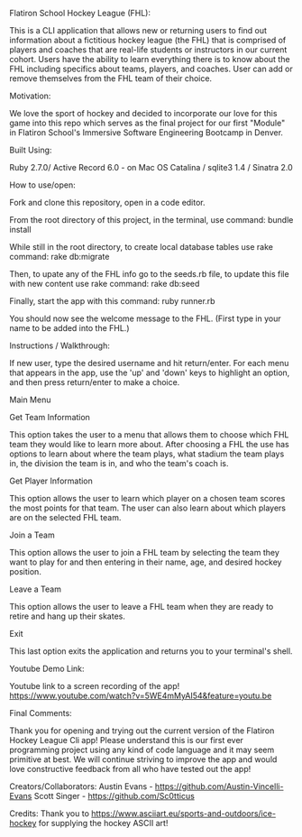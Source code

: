 Flatiron School Hockey League (FHL):


This is a CLI application that allows new or returning users to find out information about a fictitious hockey league (the FHL) that is comprised of players and coaches that are real-life students or instructors in our current cohort. Users have the ability to learn everything there is to know about the FHL including specifics about teams, players, and coaches. User can add or remove themselves from the FHL team of their choice.

Motivation:

We love the sport of hockey and decided to incorporate our love for this game into this repo which serves as the final project for our first "Module" in Flatiron School's Immersive Software Engineering Bootcamp in Denver.


Built Using:

Ruby 2.7.0/ Active Record 6.0 - on Mac OS Catalina / sqlite3 1.4 /  Sinatra 2.0



How to use/open:

Fork and clone this repository, open in a code editor.

From the root directory of this project, in the terminal, use command:
bundle install

While still in the root directory, to create local database tables use rake command:
rake db:migrate

Then, to upate any of the FHL info go to the seeds.rb file, to update this file with new content use rake command:
rake db:seed

Finally, start the app with this command:
ruby runner.rb

You should now see the welcome message to the FHL.
(First type in your name to be added into the FHL.)

Instructions / Walkthrough:

If new user, type the desired username and hit return/enter.
For each menu that appears in the app, use the 'up' and 'down' keys to highlight an option, and then press return/enter to make a choice.

Main Menu 

Get Team Information

This option takes the user to a menu that allows them to choose which FHL team they would like to learn more about. After choosing a FHL the use has options to learn about where the team plays, what stadium the team plays in, the division the team is in, and who the team's coach is.

Get Player Information

This option allows the user to learn which player on a chosen team scores the most points for that team. The user can also learn about which players are on the selected FHL team.

Join a Team

This option allows the user to join a FHL team by selecting the team they want to play for and then entering in their name, age, and desired hockey position.

Leave a Team

This option allows the user to leave a FHL team when they are ready to retire and hang up their skates.

Exit

This last option exits the application and returns you to your terminal's shell.

Youtube Demo Link:

Youtube link to a screen recording of the app! https://www.youtube.com/watch?v=5WE4mMyAI54&feature=youtu.be

Final Comments:

Thank you for opening and trying out the current version of the Flatiron Hockey League Cli app! Please understand this is our first ever programming project using any kind of code language and it may seem primitive at best. We will continue striving to improve the app and would love constructive feedback from all who have tested out the app!


Creators/Collaborators:
Austin Evans - https://github.com/Austin-Vincelli-Evans
Scott Singer - https://github.com/Sc0tticus

Credits:
Thank you to https://www.asciiart.eu/sports-and-outdoors/ice-hockey for supplying the hockey ASCII art!

